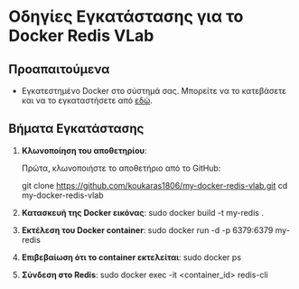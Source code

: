 # Οδηγίες Εγκατάστασης για το Docker Redis VLab

## Προαπαιτούμενα

- Εγκατεστημένο Docker στο σύστημά σας. Μπορείτε να το κατεβάσετε και να το εγκαταστήσετε από [εδώ](https://docs.docker.com/get-docker/).

## Βήματα Εγκατάστασης

1. **Κλωνοποίηση του αποθετηρίου**:

   Πρώτα, κλωνοποιήστε το αποθετήριο από το GitHub:

   git clone https://github.com/koukaras1806/my-docker-redis-vlab.git
   cd my-docker-redis-vlab
2. **Κατασκευή της Docker εικόνας**:
   sudo docker build -t my-redis .

3. **Εκτέλεση του Docker container**:
   sudo docker run -d -p 6379:6379 my-redis

4. **Επιβεβαίωση ότι το container εκτελείται**:
   sudo docker ps

5. **Σύνδεση στο Redis**:
   sudo docker exec -it <container_id> redis-cli

